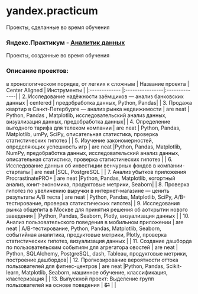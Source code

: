 # yandex.practicum
Проекты, сделанные во время обучения


### Яндекс.Практикум - [Аналитик данных](https://practicum.yandex.ru/data-analyst/)
 Проекты, созданные во время обучения
### Описание проектов:
в хронологическом порядке, от легких к сложным
| Название проекта  | Center Aligned  | Инструменты |
|:------------- |:----------------|:--------------|
| 2. Исследование надёжности заёмщиков — анализ банковских данных      | centered        | предобработка данных, Python, Pandas|
| 3. Продажа квартир в Санкт-Петербурге — анализ рынка недвижимости | are neat        |        Python, Pandas , Matplotlib, исследовательский анализ данных, визуализация данных, предобработка данных|
| 4. Определение выгодного тарифа для телеком компании | are neat        |  Python, Pandas, Matplotlib, umPy, SciPy, описательная статистика, проверка статистических гипотез |
| 5. Изучение закономерностей, определяющих успешность игр | are neat        |Python, Pandas, Matplotlib, NumPy, предобработка данных, исследовательский анализ данных, описательная статистика, проверка статистических гипотез |
| 6. Исследование данных об инвестиции венчурных фондов в компании-стартапы | are neat        |SQL, PostgreSQL |
| 7. Анализ убытков приложения ProcrastinatePRO+ | are neat        |Python, Pandas, Matplotlib, когортный анализ, юнит-экономика, продуктовые метрики, Seaborn|
| 8. Проверка гипотез по увеличению выручки в интернет-магазине — ценить результаты A/B теста | are neat        | Python, Pandas, Matplotlib, SciPy, A/B-тестирование, проверка статистических гипотез|
| 9. Исследования рынка общепита в Москве для принятия решения об аоткрытии нового заведения  |             |Python, Pandas, Seaborn, Plotly, визуализация данных |
| 10. Анализ пользовательского поведения в мобильном приложении | are neat        | A/B-тестирование, Python, Pandas, Matplotlib, Seaborn, событийная аналитика, продуктовые метрики, Plotly, проверка статистических гипотез, визуализация данных |
| 11. Создание дашборда по пользовательским событиям для агрегатора овостей | are neat        | Python, SQLAlchemy, PostgreSQL, dash, Tableau, продуктовые метрики, построение дашбордов|
| 12. Прогнозирование вероятности оттока пользователей для фитнес-центров | are neat        |Python, Pandas, Scikit-learn, Matplotlib, Seaborn, машинное обучение, классификация, кластеризация |
| 13. Выпускной проект:  Выделение групп пользователей на основе поведения    |        ~~$1~~ |            |      
